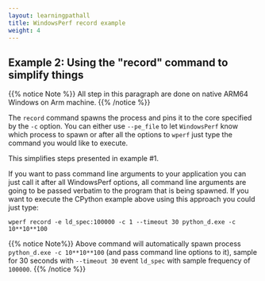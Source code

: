 ```yaml
---
layout: learningpathall
title: WindowsPerf record example
weight: 4
---
```


## Example 2: Using the "record" command to simplify things

{{% notice Note %}}
All step in this paragraph are done on native ARM64 Windows on Arm machine.
{{% /notice %}}

The `record` command spawns the process and pins it to the core specified by the `-c` option. You can either use `--pe_file` to let `WindowsPerf` know which process to spawn or after all the options to `wperf` just type the command you would like to execute. 

This simplifies steps presented in example #1.

If you want to pass command line arguments to your application you can just call it after all WindowsPerf options, all command line arguments are going to be passed
verbatim to the program that is being spawned. If you want to execute the CPython example above using this approach you could just type:

```command
wperf record -e ld_spec:100000 -c 1 --timeout 30 python_d.exe -c 10**10**100
```

{{% notice  Note%}}
Above command will automatically spawn process `python_d.exe -c 10**10**100` (and pass command line options to it), sample for 30 seconds with `--timeout 30` event `ld_spec` with sample frequency of `100000`.
{{% /notice %}}
